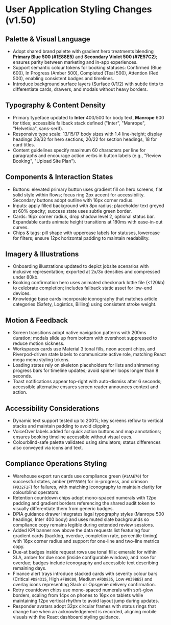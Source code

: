 # User Application Styling Changes (v1.50)

## Palette & Visual Language
- Adopt shared brand palette with gradient hero treatments blending **Primary Blue 500 (#1E88E5)** and **Secondary Violet 500 (#7E57C2)**; ensures parity between marketing and in-app experiences.
- Support semantic colour tokens for booking statuses: Confirmed (Blue 600), In Progress (Amber 500), Completed (Teal 500), Attention (Red 500), enabling consistent badges and timelines.
- Introduce background surface layers (Surface 0/1/2) with subtle tints to differentiate cards, drawers, and modals without heavy borders.

## Typography & Content Density
- Primary typeface updated to **Inter** 400/500 for body text, **Manrope** 600 for titles; accessible fallback stack defined ("Inter", "Manrope", "Helvetica", sans-serif).
- Responsive type scale: 13/15/17 body sizes with 1.4 line-height; display headings 28/32 for hero sections, 20/22 for section headings, 18 for card titles.
- Content guidelines specify maximum 60 characters per line for paragraphs and encourage action verbs in button labels (e.g., "Review Booking", "Upload Site Plan").

## Components & Interaction States
- Buttons: elevated primary button uses gradient fill on hero screens, flat solid style within flows; focus ring 2px accent for accessibility. Secondary buttons adopt outline with 16px corner radius.
- Inputs: apply filled background with 8px radius; placeholder text greyed at 60% opacity; success state uses subtle green border.
- Cards: 16px corner radius, drop shadow level 2, optional status bar. Expandable cards animate height transitions at 180ms with ease-in-out curves.
- Chips & tags: pill shape with uppercase labels for statuses, lowercase for filters; ensure 12px horizontal padding to maintain readability.

## Imagery & Illustrations
- Onboarding illustrations updated to depict jobsite scenarios with inclusive representation; exported at 2x/3x densities and compressed under 80kb.
- Booking confirmation hero uses animated checkmark lottie file (<120kb) to celebrate completion; includes fallback static asset for low-end devices.
- Knowledge base cards incorporate iconography that matches article categories (Safety, Logistics, Billing) using consistent stroke weight.

## Motion & Feedback
- Screen transitions adopt native navigation patterns with 200ms duration; modals slide up from bottom with overshoot suppressed to reduce motion sickness.
- Workspaces cards use Material 3 tonal fills, neon accent chips, and Riverpod-driven state labels to communicate active role, matching React mega menu styling tokens.
- Loading states rely on skeleton placeholders for lists and shimmering progress bars for timeline updates; avoid spinner loops longer than 8 seconds.
- Toast notifications appear top-right with auto-dismiss after 6 seconds; accessible alternative ensures screen reader announces context and action.

## Accessibility Considerations
- Dynamic text support tested up to 200%; key screens reflow to vertical stacks and maintain padding to avoid clipping.
- VoiceOver labels added for quick action buttons and map annotations; ensures booking timeline accessible without visual cues.
- Colourblind-safe palette validated using simulators; status differences also conveyed via icons and text.

## Compliance Operations Styling
- Warehouse export run cards use compliance green (`#1AAE70`) for successful states, amber (`#FFB300`) for in-progress, and crimson (`#D32F2F`) for failures, with matching iconography to maintain clarity for colourblind operators.
- Retention countdown chips adopt mono-spaced numerals with 12px padding and gradient borders referencing the shared audit token to visually differentiate them from generic badges.
- DPIA guidance drawer integrates legal typography styles (Manrope 500 headings, Inter 400 body) and uses muted slate backgrounds so compliance copy remains legible during extended review sessions.
- Added KPI banner row above the data requests list featuring four gradient cards (backlog, overdue, completion rate, percentile timing) with 16px corner radius and support for one-line and two-line metrics copy.
- Due-at badges inside request rows use tonal fills: emerald for within SLA, amber for due soon (inside configurable window), and rose for overdue; badges include iconography and accessible text describing remaining days.
- Finance alert trays introduce stacked cards with severity colour bars (Critical `#D84315`, High `#FB8C00`, Medium `#FDD835`, Low `#039BE5`) and overlay icons representing Slack or Opsgenie delivery confirmation.
- Retry countdown chips use mono-spaced numerals with soft-glow borders, scaling from 14px on phones to 16px on tablets while maintaining 12px vertical rhythm to avoid layout jump during updates.
- Responder avatars adopt 32px circular frames with status rings that change hue when an acknowledgement is recorded, aligning mobile visuals with the React dashboard styling guidance.
